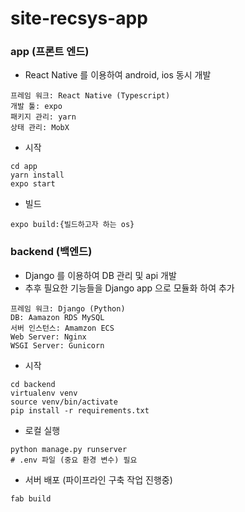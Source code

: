 # site-recsys-app

### app (프론트 엔드)
- React Native 를 이용하여 android, ios 동시 개발
```
프레임 워크: React Native (Typescript)
개발 툴: expo
패키지 관리: yarn
상태 관리: MobX
```
- 시작
```
cd app
yarn install
expo start
```
- 빌드
```
expo build:{빌드하고자 하는 os}
```

### backend (백엔드)
- Django 를 이용하여 DB 관리 및 api 개발
- 추후 필요한 기능들을 Django app 으로 모듈화 하여 추가
```
프레임 워크: Django (Python)
DB: Aamazon RDS MySQL
서버 인스턴스: Amamzon ECS
Web Server: Nginx
WSGI Server: Gunicorn
```
- 시작
```
cd backend
virtualenv venv
source venv/bin/activate
pip install -r requirements.txt
```
- 로컬 실행
```
python manage.py runserver
# .env 파일 (중요 환경 변수) 필요
```
- 서버 배포 (파이프라인 구축 작업 진행중)
```
fab build
```